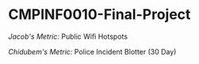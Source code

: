 # CMPINF0010-Final-Project

*Jacob's Metric:* Public Wifi Hotspots

*Chidubem's Metric:* Police Incident Blotter (30 Day)
